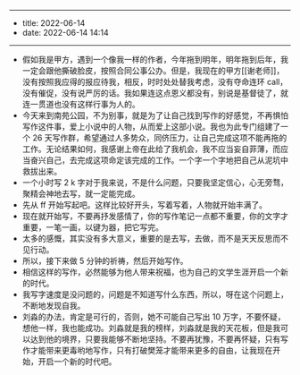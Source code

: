 - --
- title: 2022-06-14
- date: 2022-06-14 14:14
- --
- 假如我是甲方，遇到一个像我一样的作者，今年拖到明年，明年拖到后年，我一定会跟他撕破脸皮，按照合同公事公办。但是，我现在的甲方[[谢老师]]，没有按照我应得的报应待我，相反，时时处处替我考虑，没有夺命连环 call，没有催促，没有说严厉的话。我如果连这点恩义都没有，别说是基督徒了，就连一贯道也没有这样行事为人的。
- 今天来到南苑公园，不为别事，就是为了让自己找到写作的好感觉，不再惧怕写作这件事，爱上小说中的人物，从而爱上这部小说。我也为此专门组建了一个 26 天写作群，希望通过人多势众，同侪压力，让自己完成这项不能再拖的工作。无论结果如何，我感谢上帝在此给了我机会，我不应当妄自菲薄，而应当奋兴自己，去完成这项命定该完成的工作。一个字一个字地把自己从泥坑中救拔出来。
- 一个小时写 2 k 字对于我来说，不是什么问题，只要我坚定信心，心无旁骛，聚精会神地去写，就一定能完成。
- 先从 ff 开始写起吧。这样比较好开头，写着写着，人物就开始丰满了。
- 现在就开始写，不要再抒发感情了，你的写作笔记一点都不重要，你的文字才重要，一笔一画，以键为器，把它写完。
- 太多的感慨，其实没有多大意义，重要的是去写，去做，而不是天天反思而不见行动。
- 所以，接下来做 5 分钟的祈祷，然后开始写作。
- 相信这样的写作，必然能够为他人带来祝福，也为自己的文学生涯开启一个新的时代。
- 我写字速度是没问题的，问题是不知道写什么东西，所以，呀在这个问题上，不断地发现自我。
- 刘淼的办法，肯定是可行的，否则，她不可能自己写出 10 万字，不要怀疑，想他一样，我也能成功。刘淼就是我的榜样，刘淼就是我的天花板，但是我可以达到他的境界，只要我能够不断地坚持。不要再犹豫，不要再怀疑，只有写作才能带来更毒哟地写作，只有打破樊笼才能带来更多的自由，让我现在开始，开启一个新的时代吧。
